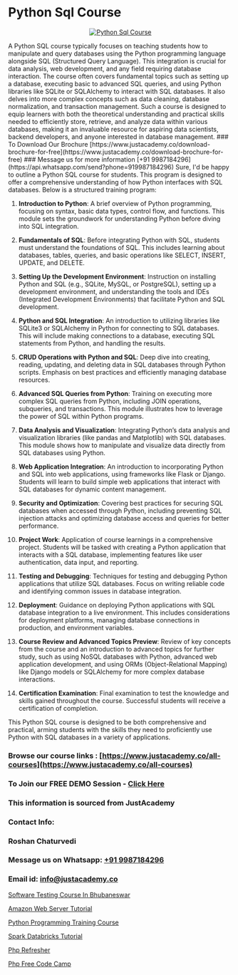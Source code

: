 # Python Sql Course

<p align="center">
  <a href="https://justacademy.co/course-detail/python-training">
    <img src="https://justacademy.co/storage2/course_image/1709713400_course_image.webp" alt="Python Sql Course">
  </a>
</p>
A Python SQL course typically focuses on teaching students how to manipulate and query databases using the Python programming language alongside SQL (Structured Query Language). This integration is crucial for data analysis, web development, and any field requiring database interaction. The course often covers fundamental topics such as setting up a database, executing basic to advanced SQL queries, and using Python libraries like SQLite or SQLAlchemy to interact with SQL databases. It also delves into more complex concepts such as data cleaning, database normalization, and transaction management. Such a course is designed to equip learners with both the theoretical understanding and practical skills needed to efficiently store, retrieve, and analyze data within various databases, making it an invaluable resource for aspiring data scientists, backend developers, and anyone interested in database management.
### To Download Our Brochure [https://www.justacademy.co/download-brochure-for-free](https://www.justacademy.co/download-brochure-for-free)
### Message us for more information [+91 9987184296](https://api.whatsapp.com/send?phone=919987184296)
Sure, I'd be happy to outline a Python SQL course for students. This program is designed to offer a comprehensive understanding of how Python interfaces with SQL databases. Below is a structured training program:

1) **Introduction to Python**: A brief overview of Python programming, focusing on syntax, basic data types, control flow, and functions. This module sets the groundwork for understanding Python before diving into SQL integration.

2) **Fundamentals of SQL**: Before integrating Python with SQL, students must understand the foundations of SQL. This includes learning about databases, tables, queries, and basic operations like SELECT, INSERT, UPDATE, and DELETE.

3) **Setting Up the Development Environment**: Instruction on installing Python and SQL (e.g., SQLite, MySQL, or PostgreSQL), setting up a development environment, and understanding the tools and IDEs (Integrated Development Environments) that facilitate Python and SQL development.

4) **Python and SQL Integration**: An introduction to utilizing libraries like SQLite3 or SQLAlchemy in Python for connecting to SQL databases. This will include making connections to a database, executing SQL statements from Python, and handling the results.

5) **CRUD Operations with Python and SQL**: Deep dive into creating, reading, updating, and deleting data in SQL databases through Python scripts. Emphasis on best practices and efficiently managing database resources.

6) **Advanced SQL Queries from Python**: Training on executing more complex SQL queries from Python, including JOIN operations, subqueries, and transactions. This module illustrates how to leverage the power of SQL within Python programs.

7) **Data Analysis and Visualization**: Integrating Python’s data analysis and visualization libraries (like pandas and Matplotlib) with SQL databases. This module shows how to manipulate and visualize data directly from SQL databases using Python.

8) **Web Application Integration**: An introduction to incorporating Python and SQL into web applications, using frameworks like Flask or Django. Students will learn to build simple web applications that interact with SQL databases for dynamic content management.

9) **Security and Optimization**: Covering best practices for securing SQL databases when accessed through Python, including preventing SQL injection attacks and optimizing database access and queries for better performance.

10) **Project Work**: Application of course learnings in a comprehensive project. Students will be tasked with creating a Python application that interacts with a SQL database, implementing features like user authentication, data input, and reporting.

11) **Testing and Debugging**: Techniques for testing and debugging Python applications that utilize SQL databases. Focus on writing reliable code and identifying common issues in database integration.

12) **Deployment**: Guidance on deploying Python applications with SQL database integration to a live environment. This includes considerations for deployment platforms, managing database connections in production, and environment variables.

13) **Course Review and Advanced Topics Preview**: Review of key concepts from the course and an introduction to advanced topics for further study, such as using NoSQL databases with Python, advanced web application development, and using ORMs (Object-Relational Mapping) like Django models or SQLAlchemy for more complex database interactions.

14) **Certification Examination**: Final examination to test the knowledge and skills gained throughout the course. Successful students will receive a certification of completion.

This Python SQL course is designed to be both comprehensive and practical, arming students with the skills they need to proficiently use Python with SQL databases in a variety of applications.

### Browse our course links : [https://www.justacademy.co/all-courses](https://www.justacademy.co/all-courses) 
### To Join our FREE DEMO Session - [Click Here](https://www.justacademy.co/register-for-course-demo)


### This information is sourced from JustAcademy
### Contact Info:
### Roshan Chaturvedi
### Message us on Whatsapp: [+91 9987184296](https://api.whatsapp.com/send?phone=919987184296)
### Email id: [info@justacademy.co](mailto:info@justacademy.co)
                
[Software Testing Course In Bhubaneswar](https://www.linkedin.com/pulse/software-testing-course-bhubaneswar-software-training-sunnyvale-jsxzc?trackingId=M%2BqaIt6GebSUtie3oG0qNQ%3D%3D&lipi=urn%3Ali%3Apage%3Ad_flagship3_company_admin%3BBSY%2B%2Fy34Qwixo35QOcgx1g%3D%3D)

[Amazon Web Server Tutorial](https://www.linkedin.com/pulse/amazon-web-server-tutorial-justacademy-ahmedabad-7e8qe?trackingId=eo%2FlUDGMqqddJLQGCyTqkg%3D%3D&lipi=urn%3Ali%3Apage%3Ad_flagship3_company_admin%3BgDkJO5giR6GYKSrzSn7zAw%3D%3D)

[Python Programming Training Course](https://medium.com/@roneet705/python-programming-training-course-30daf0b8d12c)

[Spark Databricks Tutorial](https://medium.com/@kumarishimmi99/spark-databricks-tutorial-ed09f1f96376)

[Php Refresher](https://justacademyin.github.io/justacademy/php-refresher)

[Php Free Code Camp](https://justacademyin.github.io/justacademy/php-free-code-camp)

